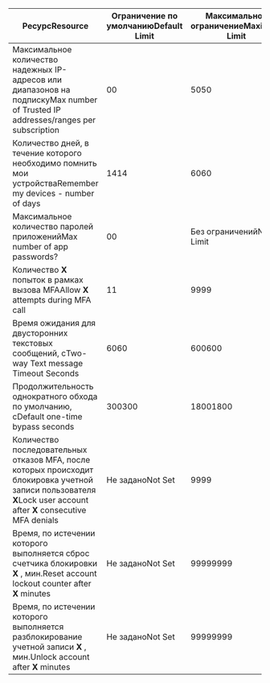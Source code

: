 | <span data-ttu-id="18314-101">Ресурс</span><span class="sxs-lookup"><span data-stu-id="18314-101">Resource</span></span> | <span data-ttu-id="18314-102">Ограничение по умолчанию</span><span class="sxs-lookup"><span data-stu-id="18314-102">Default Limit</span></span> | <span data-ttu-id="18314-103">Максимальное ограничение</span><span class="sxs-lookup"><span data-stu-id="18314-103">Maximum Limit</span></span> |
| --- | --- | --- |
| <span data-ttu-id="18314-104">Максимальное количество надежных IP-адресов или диапазонов</a> на подписку</span><span class="sxs-lookup"><span data-stu-id="18314-104">Max number of Trusted IP addresses/ranges</a> per subscription</span></span> |<span data-ttu-id="18314-105">0</span><span class="sxs-lookup"><span data-stu-id="18314-105">0</span></span> |<span data-ttu-id="18314-106">50</span><span class="sxs-lookup"><span data-stu-id="18314-106">50</span></span> |
| <span data-ttu-id="18314-107">Количество дней, в течение которого необходимо помнить мои устройства</span><span class="sxs-lookup"><span data-stu-id="18314-107">Remember my devices - number of days</span></span> |<span data-ttu-id="18314-108">14</span><span class="sxs-lookup"><span data-stu-id="18314-108">14</span></span> |<span data-ttu-id="18314-109">60</span><span class="sxs-lookup"><span data-stu-id="18314-109">60</span></span> |
| <span data-ttu-id="18314-110">Максимальное количество паролей приложений</span><span class="sxs-lookup"><span data-stu-id="18314-110">Max number of app passwords?</span></span> |<span data-ttu-id="18314-111">0</span><span class="sxs-lookup"><span data-stu-id="18314-111">0</span></span> |<span data-ttu-id="18314-112">Без ограничений</span><span class="sxs-lookup"><span data-stu-id="18314-112">No Limit</span></span> |
| <span data-ttu-id="18314-113">Количество **X** попыток в рамках вызова MFA</span><span class="sxs-lookup"><span data-stu-id="18314-113">Allow **X** attempts during MFA call</span></span> |<span data-ttu-id="18314-114">1</span><span class="sxs-lookup"><span data-stu-id="18314-114">1</span></span> |<span data-ttu-id="18314-115">99</span><span class="sxs-lookup"><span data-stu-id="18314-115">99</span></span> |
| <span data-ttu-id="18314-116">Время ожидания для двусторонних текстовых сообщений, с</span><span class="sxs-lookup"><span data-stu-id="18314-116">Two-way Text message Timeout Seconds</span></span> |<span data-ttu-id="18314-117">60</span><span class="sxs-lookup"><span data-stu-id="18314-117">60</span></span> |<span data-ttu-id="18314-118">600</span><span class="sxs-lookup"><span data-stu-id="18314-118">600</span></span> |
| <span data-ttu-id="18314-119">Продолжительность однократного обхода по умолчанию, с</span><span class="sxs-lookup"><span data-stu-id="18314-119">Default one-time bypass seconds</span></span> |<span data-ttu-id="18314-120">300</span><span class="sxs-lookup"><span data-stu-id="18314-120">300</span></span> |<span data-ttu-id="18314-121">1800</span><span class="sxs-lookup"><span data-stu-id="18314-121">1800</span></span> |
| <span data-ttu-id="18314-122">Количество последовательных отказов MFA, после которых происходит блокировка учетной записи пользователя **X**</span><span class="sxs-lookup"><span data-stu-id="18314-122">Lock user account after **X** consecutive MFA denials</span></span> |<span data-ttu-id="18314-123">Не задано</span><span class="sxs-lookup"><span data-stu-id="18314-123">Not Set</span></span> |<span data-ttu-id="18314-124">99</span><span class="sxs-lookup"><span data-stu-id="18314-124">99</span></span> |
| <span data-ttu-id="18314-125">Время, по истечении которого выполняется сброс счетчика блокировки **X** , мин.</span><span class="sxs-lookup"><span data-stu-id="18314-125">Reset account lockout counter after **X** minutes</span></span> |<span data-ttu-id="18314-126">Не задано</span><span class="sxs-lookup"><span data-stu-id="18314-126">Not Set</span></span> |<span data-ttu-id="18314-127">9999</span><span class="sxs-lookup"><span data-stu-id="18314-127">9999</span></span> |
| <span data-ttu-id="18314-128">Время, по истечении которого выполняется разблокирование учетной записи **X** , мин.</span><span class="sxs-lookup"><span data-stu-id="18314-128">Unlock account after **X** minutes</span></span> |<span data-ttu-id="18314-129">Не задано</span><span class="sxs-lookup"><span data-stu-id="18314-129">Not Set</span></span> |<span data-ttu-id="18314-130">9999</span><span class="sxs-lookup"><span data-stu-id="18314-130">9999</span></span> |
